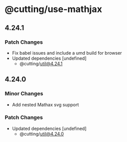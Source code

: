 # @cutting/use-mathjax

## 4.24.1

### Patch Changes

- Fix babel issues and include a umd build for browser
- Updated dependencies [undefined]
  - @cutting/util@4.24.1

## 4.24.0

### Minor Changes

- Add nested Mathax svg support

### Patch Changes

- Updated dependencies [undefined]
  - @cutting/util@4.24.0
